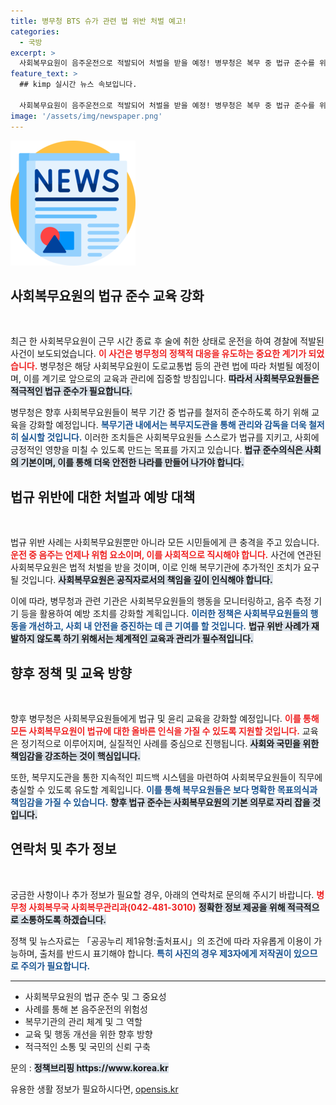 ```yaml
---
title: 병무청 BTS 슈가 관련 법 위반 처벌 예고!
categories:
  - 국방
excerpt: >
  사회복무요원이 음주운전으로 적발되어 처벌을 받을 예정! 병무청은 복무 중 법규 준수를 위한 교육 강화에 나선다. 이 사건이 가져올 파장은? 클릭해 확인해보세요!
feature_text: >
  ## kimp 실시간 뉴스 속보입니다.

  사회복무요원이 음주운전으로 적발되어 처벌을 받을 예정! 병무청은 복무 중 법규 준수를 위한 교육 강화에 나선다. 이 사건이 가져올 파장은? 클릭해 확인해보세요!
image: '/assets/img/newspaper.png'
---
```


<p><img src="/assets/img/newspaper.png" alt="kimplant 속보" /></p>

<h2 data-ke-size="size26">사회복무요원의 법규 준수 교육 강화</h2>

<p data-ke-size="size16">&nbsp;</p>

<p data-ke-size="size16">최근 한 사회복무요원이 근무 시간 종료 후 술에 취한 상태로 운전을 하여 경찰에 적발된 사건이 보도되었습니다. <b><span style="color: #ee2323;">이 사건은 병무청의 정책적 대응을 유도하는 중요한 계기가 되었습니다.</span></b> 병무청은 해당 사회복무요원이 도로교통법 등의 관련 법에 따라 처벌될 예정이며, 이를 계기로 앞으로의 교육과 관리에 집중할 방침입니다. <b><span style="background-color: #21538527;">따라서 사회복무요원들은 적극적인 법규 준수가 필요합니다.</span></b> </p>

<p data-ke-size="size16">병무청은 향후 사회복무요원들이 복무 기간 중 법규를 철저히 준수하도록 하기 위해 교육을 강화할 예정입니다. <b><span style="color: #1a5490;">복무기관 내에서는 복무지도관을 통해 관리와 감독을 더욱 철저히 실시할 것입니다.</span></b> 이러한 조치들은 사회복무요원들 스스로가 법규를 지키고, 사회에 긍정적인 영향을 미칠 수 있도록 만드는 목표를 가지고 있습니다. <b><span style="background-color: #21538527;">법규 준수의식은 사회의 기본이며, 이를 통해 더욱 안전한 나라를 만들어 나가야 합니다.</span></b></p>

<h2 data-ke-size="size26">법규 위반에 대한 처벌과 예방 대책</h2>

<p data-ke-size="size16">&nbsp;</p>

<p data-ke-size="size16">법규 위반 사례는 사회복무요원뿐만 아니라 모든 시민들에게 큰 충격을 주고 있습니다. <b><span style="color: #ee2323;">운전 중 음주는 언제나 위험 요소이며, 이를 사회적으로 직시해야 합니다.</span></b> 사건에 연관된 사회복무요원은 법적 처벌을 받을 것이며, 이로 인해 복무기관에 추가적인 조치가 요구될 것입니다. <b><span style="background-color: #21538527;">사회복무요원은 공직자로서의 책임을 깊이 인식해야 합니다.</span></b> </p>

<p data-ke-size="size16">이에 따라, 병무청과 관련 기관은 사회복무요원들의 행동을 모니터링하고, 음주 측정 기기 등을 활용하여 예방 조치를 강화할 계획입니다. <b><span style="color: #1a5490;">이러한 정책은 사회복무요원들의 행동을 개선하고, 사회 내 안전을 증진하는 데 큰 기여를 할 것입니다.</span></b> <b><span style="background-color: #21538527;">법규 위반 사례가 재발하지 않도록 하기 위해서는 체계적인 교육과 관리가 필수적입니다.</span></b></p>

<h2 data-ke-size="size26">향후 정책 및 교육 방향</h2>

<p data-ke-size="size16">&nbsp;</p>

<p data-ke-size="size16">향후 병무청은 사회복무요원들에게 법규 및 윤리 교육을 강화할 예정입니다. <b><span style="color: #ee2323;">이를 통해 모든 사회복무요원이 법규에 대한 올바른 인식을 가질 수 있도록 지원할 것입니다.</span></b> 교육은 정기적으로 이루어지며, 실질적인 사례를 중심으로 진행됩니다. <b><span style="background-color: #21538527;">사회와 국민을 위한 책임감을 강조하는 것이 핵심입니다.</span></b> </p>

<p data-ke-size="size16">또한, 복무지도관을 통한 지속적인 피드백 시스템을 마련하여 사회복무요원들이 직무에 충실할 수 있도록 유도할 계획입니다. <b><span style="color: #1a5490;">이를 통해 복무요원들은 보다 명확한 목표의식과 책임감을 가질 수 있습니다.</span></b> <b><span style="background-color: #21538527;">향후 법규 준수는 사회복무요원의 기본 의무로 자리 잡을 것입니다.</span></b></p>

<h2 data-ke-size="size26">연락처 및 추가 정보</h2>

<p data-ke-size="size16">&nbsp;</p>

<p data-ke-size="size16">궁금한 사항이나 추가 정보가 필요할 경우, 아래의 연락처로 문의해 주시기 바랍니다. <b><span style="color: #ee2323;">병무청 사회복무국 사회복무관리과(042-481-3010)</span></b> <b><span style="background-color: #21538527;">정확한 정보 제공을 위해 적극적으로 소통하도록 하겠습니다.</span></b> </p>

<p data-ke-size="size16">정책 및 뉴스자료는 「공공누리 제1유형:출처표시」의 조건에 따라 자유롭게 이용이 가능하며, 출처를 반드시 표기해야 합니다. <b><span style="color: #1a5490;">특히 사진의 경우 제3자에게 저작권이 있으므로 주의가 필요합니다.</span></b> </p>

<hr>

<ul>
  <li>사회복무요원의 법규 준수 및 그 중요성</li>
  <li>사례를 통해 본 음주운전의 위험성</li>
  <li>복무기관의 관리 체계 및 그 역할</li>
  <li>교육 및 행동 개선을 위한 향후 방향</li>
  <li>적극적인 소통 및 국민의 신뢰 구축</li>
</ul>

<p data-ke-size="size16">문의 : <b><span style="background-color: #21538527;">정책브리핑 https://www.korea.kr</span></b></p>
유용한 생활 정보가 필요하시다면, <a href="https://opensis.kr" rel="dofollow">opensis.kr</a>


